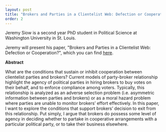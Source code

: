 ```yaml
---
layout: post
title: "Brokers and Parties in a Clientelist Web: Defection or Cooperation?" Jeremy Siow (WUSTL Political Science)
order: 2
---
```



Jeremy Siow is a second year PhD student in Political Science at Washington University in St. Louis.

Jeremy will present his paper, "Brokers and Parties in a Clientelist Web: Defection or Cooperation?", which you can find [here](https://www.dropbox.com/s/cjq2puzvdcee0ij/Paper.Jeremy.Siow.pdf?dl=0).

**Abstract**

What are the conditions that sustain or inhibit cooperation between clientelist parties and brokers? Current models of party-broker relationship highlight the agency of political parties in hiring brokers to buy votes on their behalf, and to enforce compliance among voters. Typically, this relationship is analyzed as an adverse selection problem (i.e. asymmetric information between parties and brokers) or as a moral hazard problem where parties are unable to monitor brokers’ effort effectively. In this paper, I want to explore the conditions that support brokers’ decision to exit from this relationship. Put simply, I argue that brokers do possess some level of agency in deciding whether to partake in cooperative arrangements with a particular political party, or to take their business elsewhere.

